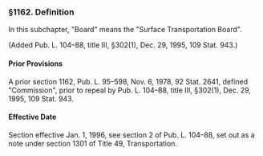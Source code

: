 ### §1162. Definition ###

In this subchapter, "Board" means the "Surface Transportation Board".

(Added Pub. L. 104–88, title III, §302(1), Dec. 29, 1995, 109 Stat. 943.)

#### Prior Provisions ####

A prior section 1162, Pub. L. 95–598, Nov. 6, 1978, 92 Stat. 2641, defined "Commission", prior to repeal by Pub. L. 104–88, title III, §302(1), Dec. 29, 1995, 109 Stat. 943.

#### Effective Date ####

Section effective Jan. 1, 1996, see section 2 of Pub. L. 104–88, set out as a note under section 1301 of Title 49, Transportation.